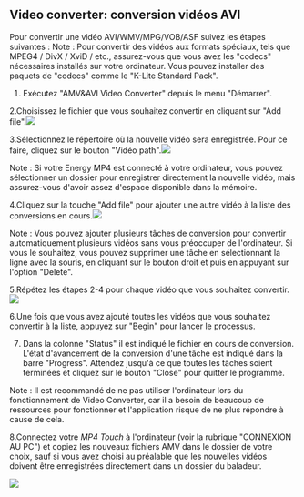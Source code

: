 ## Video converter: conversion vidéos AVI

Pour convertir une vidéo AVI/WMV/MPG/VOB/ASF suivez les étapes suivantes :
Note : Pour convertir des vidéos aux formats spéciaux, tels que MPEG4 / DivX / XviD / etc., assurez-vous que vous avez les "codecs" nécessaires installés sur votre ordinateur.
Vous pouvez installer des paquets de "codecs" comme le "K-Lite Standard Pack".
1. Exécutez "AMV&AVI Video Converter" depuis le menu "Démarrer".

2.Choisissez le fichier que vous souhaitez convertir en cliquant sur "Add file".![](http://static.energysistem.com/images/manuals/42644/57f27d6086cd8.jpg)
  
3.Sélectionnez le répertoire où la nouvelle vidéo sera enregistrée. Pour ce faire, cliquez sur le
bouton "Vidéo path".![](http://static.energysistem.com/images/manuals/42644/57f27d484a061.jpg)
 
Note : Si votre Energy MP4 est connecté à votre ordinateur, vous pouvez sélectionner un dossier pour enregistrer directement la nouvelle vidéo, mais assurez-vous d'avoir assez d'espace disponible dans la mémoire.

4.Cliquez sur la touche "Add file" pour ajouter une autre vidéo à la liste des conversions en cours.![](http://static.energysistem.com/images/manuals/42644/57f27d6086cd8.jpg)
 
Note : Vous pouvez ajouter plusieurs tâches de conversion pour convertir automatiquement plusieurs vidéos sans vous préoccuper de l'ordinateur. Si vous le souhaitez, vous pouvez supprimer une tâche en sélectionnant la ligne avec la souris, en cliquant sur le bouton droit et puis en appuyant sur l'option "Delete".

5.Répétez les étapes 2-4 pour chaque vidéo que vous souhaitez convertir.![](http://static.energysistem.com/images/manuals/42644/57f27d397319f.jpg)

6.Une fois que vous avez ajouté toutes les vidéos que vous souhaitez convertir à la liste, appuyez sur "Begin" pour lancer le processus.
 
7. Dans la colonne "Status" il est indiqué le fichier en cours de conversion. L'état d'avancement de la conversion d'une tâche est indiqué dans la barre "Progress". Attendez jusqu'à ce que toutes les tâches soient terminées et cliquez sur le bouton "Close" pour quitter le programme.

Note : Il est recommandé de ne pas utiliser l'ordinateur lors du fonctionnement de Video Converter, car il a besoin de beaucoup de ressources pour fonctionner et l'application risque de ne plus répondre à cause de cela.

8.Connectez votre *MP4 Touch* à l'ordinateur (voir la rubrique "CONNEXION AU PC") et copiez les nouveaux fichiers AMV dans le dossier de votre choix, sauf si vous avez choisi au préalable que les nouvelles vidéos doivent être enregistrées directement dans un dossier du baladeur.

 ![](http://static.energysistem.com/images/manuals/42644/57f27d71d7f08.jpg)
